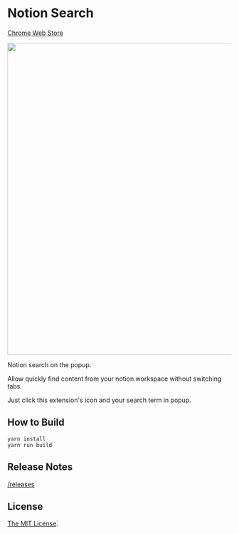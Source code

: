 # Notion Search

[Chrome Web Store](https://chrome.google.com/webstore/detail/notion-search/nelmlmaelgfcpjgknkidapfnoddpjfee)

<img src="https://user-images.githubusercontent.com/315510/209901453-03629f48-d7a1-4c4f-aac0-e2b6b8705e26.gif" width="700px" />

Notion search on the popup.

Allow quickly find content from your notion workspace without switching tabs.

Just click this extension's icon and your search term in popup.

## How to Build

```
yarn install
yarn run build
```

## Release Notes

[/releases](https://github.com/Cside/notion-search/releases)

## License

[The MIT License](/LICENSE).
